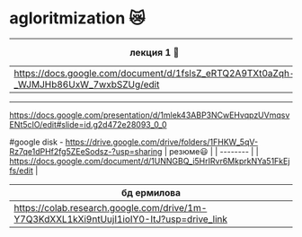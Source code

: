 # agloritmization 😿
| лекция 1 🥒 | лекция 2 🥒 |
| ------- | :--------: |
| https://docs.google.com/document/d/1fslsZ_eRTQ2A9TXt0aZqh-_WJMJHb86UxW_7wxbSZUg/edit |
-----
https://docs.google.com/presentation/d/1mlek43ABP3NCwEHvqpzUVmqsvENt5cIO/edit#slide=id.g2d472e28093_0_0

#google disk - https://drive.google.com/drive/folders/1FHKW_5qV-Rz7qe1dPHf2fg5ZEeSodsz-?usp=sharing
| резюме😃 |
| -------- |
| https://docs.google.com/document/d/1UNNGBQ_i5HrIRvr6MkprkNYa51FkEjfs/edit |

| бд ермилова |
| -------- |
| https://colab.research.google.com/drive/1m-Y7Q3KdXXL1kXi9ntUujI1ioIY0-ItJ?usp=drive_link |



